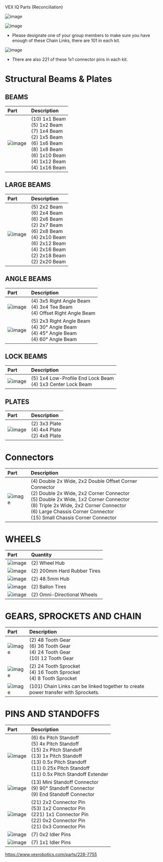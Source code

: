 VEX IQ Parts (Reconciliation)

![image](https://github.com/ions29/cpp-reading-material/assets/127531384/5acee8ff-16c0-41ed-a92f-b722ccfb8e8f)


![image](https://github.com/ions29/cpp-reading-material/assets/127531384/5c2f5c85-a60c-4706-925e-2f9850e148fa)

* Please designate one of your group members to make sure you have enough of these Chain Links, there are 101 in each kit.

![image](https://github.com/ions29/cpp-reading-material/assets/127531384/2165bcb7-5658-48d3-83fe-40884d16fb7a)
* There are also 221 of these 1x1 connector pins in each kit.




# Structural Beams & Plates

## BEAMS

| Part      | Description |
| :---        |    :------------------------------------------------------ |
| ![image](https://github.com/ions29/cpp-reading-material/assets/127531384/5f952938-7451-4d75-ba1e-37d70396e5b2)       |  (10)  1x1 Beam  <br/> (5) 1x2 Beam <br/> (7)   1x4 Beam <br/> (2) 1x5 Beam <br/> (6)   1x6 Beam  <br/> (8)   1x8 Beam <br/> (6)   1x10 Beam <br/> (4)   1x12 Beam  <br/>(4)   1x16 Beam <br/> |



## LARGE BEAMS

| Part      | Description |
| :---        |    :------------------------------------------------------ |
| ![image](https://github.com/ions29/cpp-reading-material/assets/127531384/720ac7bd-7176-4106-b9ea-f4a377fba2f3)     | (5) 2x2 Beam <br/> (6) 2x4 Beam <br/> (6) 2x6 Beam <br/> (2) 2x7 Beam <br/> (6) 2x8 Beam <br/> (4) 2x10 Beam <br/> (6) 2x12 Beam <br/> (4) 2x16 Beam <br/> (2) 2x18 Beam <br/> (2) 2x20 Beam <br/> |



## ANGLE BEAMS

| Part      | Description |
| :---        |    :------------------------------------------------------ |
| ![image](https://github.com/ions29/cpp-reading-material/assets/127531384/7a62b438-c2db-45a5-8502-fee36fdd6807)      |  (4) 3x5 Right Angle Beam <br/> (4) 3x4 Tee Beam <br/> (4) Offset Right Angle Beam |
| ![image](https://github.com/ions29/cpp-reading-material/assets/127531384/e5c414bc-60d4-448f-8627-b8c2e0d964df)     |  (5) 2x3 Right Angle Beam <br/> (4) 30° Angle Beam <br/> (4) 45° Angle Beam <br/> (4) 60° Angle Beam |


## LOCK BEAMS

| Part      | Description |
| :---        |    :----   |
| ![image](https://github.com/ions29/cpp-reading-material/assets/127531384/42d83814-b7a3-4d9e-abe3-c2d7ece81230)    |  (5) 1x4 Low-Profile End Lock Beam <br/> (4) 1x3 Center Lock Beam  |


## PLATES

| Part      | Description |
| :---        |    :----   |
| ![image](https://github.com/ions29/cpp-reading-material/assets/127531384/54946c79-95a6-461f-bd8e-41feb138f8f9)       |  (2) 3x3 Plate <br/> (4) 4x4 Plate <br/> (2) 4x8 Plate  |

# Connectors

| Part      | Description |
| :---        |    :----   |
| ![image](https://github.com/ions29/cpp-reading-material/assets/127531384/c687a62a-b44a-4c53-adb2-457aebcff938)        |  (4) Double 2x Wide, 2x2 Double Offset Corner Connector <br/> (2) Double 2x Wide, 2x2 Corner Connector  <br/> (5) Double 2x Wide, 1x2 Corner Connector  <br/> (8) Triple 2x Wide, 2x2 Corner Connector  <br/> (6) Large Chassis Corner Connector  <br/> (15) Small Chassis Corner Connector   |



# WHEELS


| Part      | Quantity |
| :---        |    :----   |
| ![image](https://github.com/ions29/cpp-reading-material/assets/127531384/293f75a1-84e3-460a-908c-c131f7d1ade7)        |  (2) Wheel Hub |
| ![image](https://github.com/ions29/cpp-reading-material/assets/127531384/8a75e701-655a-4de0-90f2-f99a0d3b9722)      |   (2) 200mm Hard Rubber Tires |
| ![image](https://github.com/ions29/cpp-reading-material/assets/127531384/206a323f-4a8b-4b4a-8489-0929548cab99)   |   (2) 48.5mm Hub  |
| ![image](https://github.com/ions29/cpp-reading-material/assets/127531384/abc91a59-60e6-4604-93d2-82c5bf4f1ed2) |   (2) Ballon Tires |
| ![image](https://github.com/ions29/cpp-reading-material/assets/127531384/22f3dca7-9de2-4c50-a851-1ef162c070a1) |   (2) Omni-Directional Wheels|



# GEARS, SPROCKETS AND CHAIN


| Part      | Description |
| :---        |    :----   |
| ![image](https://github.com/ions29/cpp-reading-material/assets/127531384/88c88910-ad8e-4692-a6f2-2d1a531d7f6e) |  (2)   48 Tooth Gear <br/> (6) 36 Tooth Gear <br/> (4) 24 Tooth Gear <br/> (10) 12 Tooth Gear |
| ![image](https://github.com/ions29/cpp-reading-material/assets/127531384/bc017726-9a7c-47a8-bae4-99526645d6fe) |  (2)  24 Tooth Sprocket <br/>  (4)  16 Tooth Sprocket <br/>  (4)  8 Tooth Sprocket  |
| ![image](https://github.com/ions29/cpp-reading-material/assets/127531384/110381fd-e0ac-4d72-956f-c033a84926d7) |  (101)  Chain Links can be linked together to create power transfer with Sprockets.     |




# PINS AND STANDOFFS

| Part      | Description |
| :---        |    :----   |
| ![image](https://github.com/ions29/cpp-reading-material/assets/127531384/54e3a180-569e-4874-89fd-c27a4ddb7e35)  | (6)   6x Pitch Standoff <br/> (5)   4x Pitch Standoff <br/> (15) 2x Pitch Standoff <br/>(13) 1x Pitch Standoff <br/> (13) 0.5x Pitch Standoff <br/> (11) 0.25x Pitch Standoff <br/> (11) 0.5x Pitch Standoff Extender  |
| ![image](https://github.com/ions29/cpp-reading-material/assets/127531384/da6ec4bf-716d-4c4a-bd96-165c42ad06b5)   | (13) Mini Standoff Connector  <br/>  (9) 90° Standoff Connector  <br/>  (9) End Standoff Connector |
| ![image](https://github.com/ions29/cpp-reading-material/assets/127531384/7714a057-8bdf-42ba-8fd6-98e4526da06a)  | (21) 2x2 Connector Pin <br/>  (53) 1x2 Connector Pin <br/>  (221) 1x1 Connector Pin <br/>  (22) 0x2 Connector Pin <br/>  (21) 0x3 Connector Pin |
| ![image](https://github.com/ions29/cpp-reading-material/assets/127531384/0f6f00de-a352-478f-91d0-49a34f173ea4)  | (7) 0x2 Idler Pins |
| ![image](https://github.com/ions29/cpp-reading-material/assets/127531384/c32157d6-ddd3-4f6d-a6ce-580079cbc15d)  | (7) 1x1 Idler Pins |


  
https://www.vexrobotics.com/parts/228-7755


